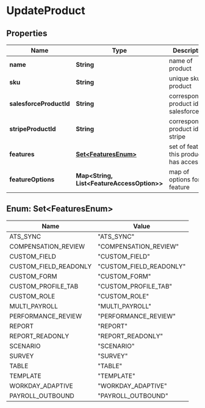 

# UpdateProduct


## Properties

| Name | Type | Description | Notes |
|------------ | ------------- | ------------- | -------------|
|**name** | **String** | name of product |  [optional] |
|**sku** | **String** | unique sku of product |  [optional] |
|**salesforceProductId** | **String** | corresponding product id in salesforce |  [optional] |
|**stripeProductId** | **String** | corresponding product id in stripe |  [optional] |
|**features** | [**Set&lt;FeaturesEnum&gt;**](#Set&lt;FeaturesEnum&gt;) | set of features this product has access to |  [optional] |
|**featureOptions** | **Map&lt;String, List&lt;FeatureAccessOption&gt;&gt;** | map of options for the feature |  [optional] |



## Enum: Set&lt;FeaturesEnum&gt;

| Name | Value |
|---- | -----|
| ATS_SYNC | &quot;ATS_SYNC&quot; |
| COMPENSATION_REVIEW | &quot;COMPENSATION_REVIEW&quot; |
| CUSTOM_FIELD | &quot;CUSTOM_FIELD&quot; |
| CUSTOM_FIELD_READONLY | &quot;CUSTOM_FIELD_READONLY&quot; |
| CUSTOM_FORM | &quot;CUSTOM_FORM&quot; |
| CUSTOM_PROFILE_TAB | &quot;CUSTOM_PROFILE_TAB&quot; |
| CUSTOM_ROLE | &quot;CUSTOM_ROLE&quot; |
| MULTI_PAYROLL | &quot;MULTI_PAYROLL&quot; |
| PERFORMANCE_REVIEW | &quot;PERFORMANCE_REVIEW&quot; |
| REPORT | &quot;REPORT&quot; |
| REPORT_READONLY | &quot;REPORT_READONLY&quot; |
| SCENARIO | &quot;SCENARIO&quot; |
| SURVEY | &quot;SURVEY&quot; |
| TABLE | &quot;TABLE&quot; |
| TEMPLATE | &quot;TEMPLATE&quot; |
| WORKDAY_ADAPTIVE | &quot;WORKDAY_ADAPTIVE&quot; |
| PAYROLL_OUTBOUND | &quot;PAYROLL_OUTBOUND&quot; |



